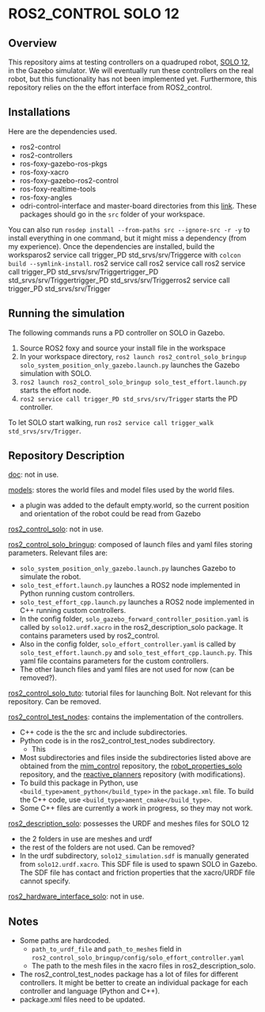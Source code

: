 # ROS2_CONTROL SOLO 12

## Overview

This repository aims at testing controllers on a quadruped robot, [SOLO 12](https://github.com/open-dynamic-robot-initiative/open_robot_actuator_hardware/blob/master/mechanics/quadruped_robot_12dof_v1/README.md), in the
Gazebo simulator. We will eventually run these controllers on the real robot, but this functionality has not been implemented yet. Furthermore, this repository relies on the the effort interface from ROS2_control.

## Installations
Here are the dependencies used.
- ros2-control
- ros2-controllers
- ros-foxy-gazebo-ros-pkgs
- ros-foxy-xacro
- ros-foxy-gazebo-ros2-control
- ros-foxy-realtime-tools
- ros-foxy-angles
- odri-control-interface and master-board directories from this [link](https://github.com/open-dynamic-robot-initiative/odri_control_interface). These packages should go in the `src` folder of your workspace.

You can also run `rosdep install --from-paths src --ignore-src -r -y` to install everything in one command, but it might miss a dependency (from my experience). 
Once the dependencies are installed, build the worksparos2 service call trigger_PD std_srvs/srv/Triggerce with `colcon build --symlink-install`. ros2 service call ros2 service call ros2 service call trigger_PD std_srvs/srv/Triggertrigger_PD std_srvs/srv/Triggertrigger_PD std_srvs/srv/Triggerros2 service call trigger_PD std_srvs/srv/Trigger
## Running the simulation

The following commands runs a PD controller on SOLO in Gazebo.
1. Source ROS2 foxy and source your install file in the workspace
2. In your workspace directory, `ros2 launch ros2_control_solo_bringup solo_system_position_only_gazebo.launch.py` launches the Gazebo simulation with SOLO.
3. `ros2 launch ros2_control_solo_bringup solo_test_effort.launch.py` starts the effort node.
4. `ros2 service call trigger_PD std_srvs/srv/Trigger` starts the PD controller.

To let SOLO start walking, run `ros2 service call trigger_walk std_srvs/srv/Trigger`.

## Repository Description

[doc](doc): not in use.

[models](models): stores the world files and model files used by the world files.
- a plugin was added to the default empty.world, so the current position and orientation of the robot could be read from Gazebo

[ros2_control_solo](ros2_control_solo): not in use.

[ros2_control_solo_bringup](ros2_control_solo_bringup): composed of launch files and yaml files storing parameters. Relevant files are:
- `solo_system_position_only_gazebo.launch.py` launches Gazebo to simulate the robot.
- `solo_test_effort.launch.py` launches a ROS2 node implemented in Python running custom controllers.
- `solo_test_effort_cpp.launch.py` launches a ROS2 node implemented in C++ running custom controllers.
- In the config folder, `solo_gazebo_forward_controller_position.yaml` is called by `solo12.urdf.xacro` in the ros2_description_solo package. It contains parameters used by ros2_control.
- Also in the config folder, `solo_effort_controller.yaml` is called by `solo_test_effort.launch.py` and `solo_test_effort_cpp.launch.py`. This yaml file ccontains parameters for the custom controllers.
- The other launch files and yaml files are not used for now (can be removed?).

[ros2_control_solo_tuto](ros2_control_solo_tuto): tutorial files for launching Bolt. Not relevant for this repository. Can be removed.

[ros2_control_test_nodes](ros2_control_test_nodes): contains the implementation of the controllers.
- C++ code is the the src and include subdirectories.
- Python code is in the ros2_control_test_nodes subdirectory.
  - This 
- Most subdirectories and files inside the subdirectories listed above are obtained from the [mim_control](https://github.com/machines-in-motion/mim_control) repository,
the [robot_properties_solo](https://github.com/open-dynamic-robot-initiative/robot_properties_solo) repository, and the [reactive_planners](https://github.com/machines-in-motion/reactive_planners) repository (with modifications).
- To build this package in Python, use `<build_type>ament_python</build_type>` in the `package.xml` file. To build the C++ code, use `<build_type>ament_cmake</build_type>`.
- Some C++ files are currently a work in progress, so they may not work.

[ros2_description_solo](ros2_description_solo): possesses the URDF and meshes files for SOLO 12
- the 2 folders in use are meshes and urdf
- the rest of the folders are not used. Can be removed?
- In the urdf subdirectory, `solo12_simulation.sdf` is manually generated from `solo12.urdf.xacro`. This SDF file is used to spawn SOLO in Gazebo. The SDF file has contact and friction properties that the xacro/URDF file cannot specify.   

[ros2_hardware_interface_solo](ros2_hardware_interface_solo): not in use.

## Notes

- Some paths are hardcoded.
  - `path_to_urdf_file` and `path_to_meshes` field in `ros2_control_solo_bringup/config/solo_effort_controller.yaml`
  - The path to the mesh files in the xacro files in ros2_description_solo.
- The ros2_control_test_nodes package has a lot of files for different controllers. It might be better to create an individual package for each controller and language (Python and C++).
- package.xml files need to be updated.
